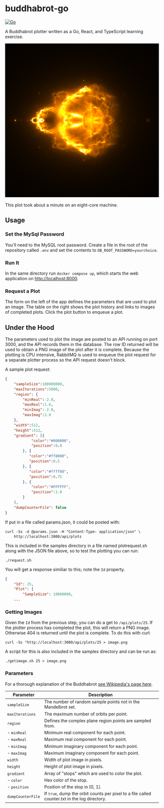 # buddhabrot-go

[![Go](https://github.com/ebeeton/buddhabrot-go/actions/workflows/go.yml/badge.svg)](https://github.com/ebeeton/buddhabrot-go/actions/workflows/go.yml)

A Buddhabrot plotter written as a Go, React, and TypeScript learning exercise.

![Buddhabrot image](/samples/sample.png)

This plot took about a minute on an eight-core machine.

## Usage

### Set the MySql Password

You'll need to the MySQL root password. Create a file in the root of the
repository called `.env` and set the contents to `DB_ROOT_PASSWORD=yourchoice`.

### Run It

In the same directory run `docker compose up`, which starts the web application
on [http://localhost:8000](http://localhost:8000).

### Request a Plot

The form on the left of the app defines the parameters that are used to plot an
image. The table on the right shows the plot history and links to images of
completed plots. Click the plot button to enqueue a plot.

## Under the Hood

The parameters used to plot the image are posted to an API running on port 3000,
and the API records them in the database. The row ID returned will be used to
obtain a PNG image of the plot after it is complete. Because the plotting is CPU
intensive, RabbitMQ is used to enqueue the plot request for a separate plotter
process so the API request doesn't block.

A sample plot request:

```json
{
    "sampleSize":100000000,
    "maxIterations":5000,
    "region": {
        "minReal":-2.0,
        "maxReal":1.6,
        "minImag":-2.0,
        "maxImag":2.0
    },
    "width":512,
    "height":512,
    "gradient": [{
            "color":"#000000",
            "position":0.0
        }, {
           "color":"#ff8000",
           "position":0.5
        }, {
           "color":"#ffff00",
           "position":0.75
        }, {
            "color":"#FFFFFF",
            "position":1.0
        }
    ],
    "dumpCounterFile": false
}
```

If put in a file called params.json, it could be posted with:

```shell
curl -Ss -d @params.json -H "Content-Type: application/json" \
    http://localhost:3000/api/plots
```

This is included in the samples directory in a file named plotrequest.sh along
with the JSON file above, so to test the plotting you can run:

```shell
./request.sh
```

You will get a response similiar to this; note the `Id` property.

```json
{
    "Id": 25,
    "Plot": {
        "SampleSize": 10000000,
    ...
```

### Getting Images

Given the `Id` from the previous step, you can do a get to `/api/plots/25`. If
the plotter process has completed the plot, this will return a PNG image.
Otherwise 404 is returned until the plot is complete. To do this with curl:

```shell
curl -Ss "http://localhost:3000/api/plots/25 > image.png
```

A script for this is also included in the samples directory and can be run as:

```shell
./getimage.sh 25 > image.png
```

### Parameters

For a thorough explanation of the Buddhabrot
[see Wikipedia's page here](https://en.wikipedia.org/wiki/Buddhabrot).

| Parameter | Description |
| --- | --- |
| `sampleSize` | The number of random sample points not in the Mandelbrot set. |
| `maxIterations` | The maximum number of orbits per point.
| `region` | Defines the complex plane region points are sampled from. |
| - `minReal` | Minimum real component for each point. |
| - `maxReal` | Maximum real component for each point. |
| - `minImag` | Minimum imaginary component for each point. |
| - `maxImag` | Maximum imaginary component for each point. |
| `width` | Width of plot image in pixels. |
| `height` | Height of plot image in pixels. |
| `gradient` | Array of "stops" which are used to color the plot. |
| - `color` | Hex color of the stop. |
| - `position` | Position of the stop in [0, 1]. |
| `dumpCounterFile` | If `true`, dump the orbit counts per pixel to a file called counter.txt in the log directory. |

